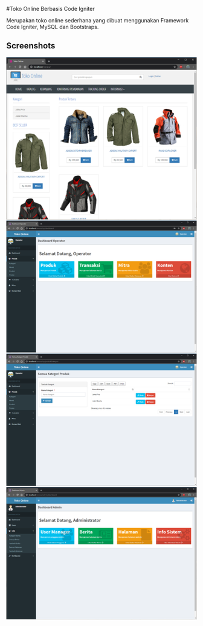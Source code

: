 #Toko Online Berbasis Code Igniter

Merupakan toko online sederhana yang dibuat menggunakan Framework Code Igniter, MySQL dan Bootstraps.

## Screenshots
![Screenshot](screenshoot/CI-1.png)
![Screenshot](screenshoot/CI-3.png)
![Screenshot](screenshoot/CI-4.png)
![Screenshot](screenshoot/CI-2.png)